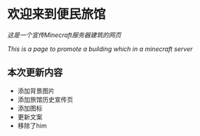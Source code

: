 # **欢迎来到便民旅馆**
*这是一个宣传Minecraft服务器建筑的网页*

*This is a page to promote a building which in a minecraft server*

## 本次更新内容
- 添加背景图片
- 添加旅馆历史宣传页
- 添加图标
- 更新文案
- 移除了him

